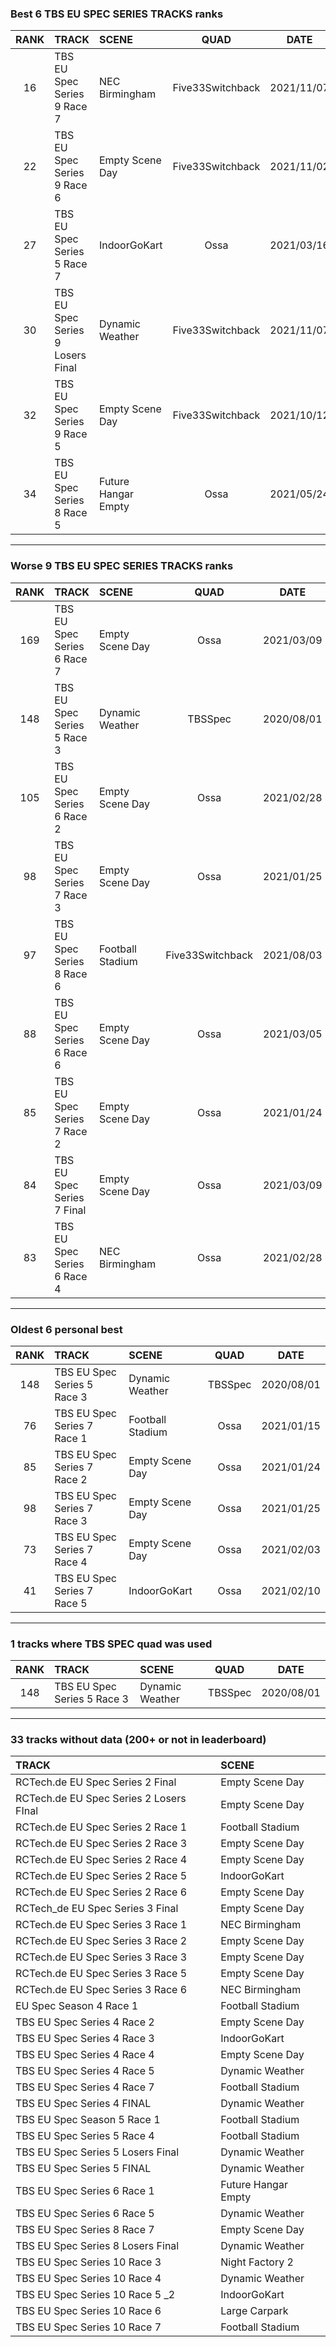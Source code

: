 ### Best 6 TBS EU SPEC SERIES TRACKS ranks
|RANK|TRACK|SCENE|QUAD|DATE|
|:---:|:---|:---|:---:|:---:|
|16|TBS EU Spec Series 9 Race 7|NEC Birmingham|Five33Switchback|2021/11/07|
|22|TBS EU Spec Series 9 Race 6|Empty Scene Day|Five33Switchback|2021/11/02|
|27|TBS EU Spec Series 5 Race 7|IndoorGoKart|Ossa|2021/03/16|
|30|TBS EU Spec Series 9 Losers Final|Dynamic Weather|Five33Switchback|2021/11/07|
|32|TBS EU Spec Series 9 Race 5|Empty Scene Day|Five33Switchback|2021/10/12|
|34|TBS EU Spec Series 8 Race 5|Future Hangar Empty|Ossa|2021/05/24|
---
### Worse 9 TBS EU SPEC SERIES TRACKS ranks
|RANK|TRACK|SCENE|QUAD|DATE|
|:---:|:---|:---|:---:|:---:|
|169|TBS EU Spec Series 6 Race 7|Empty Scene Day|Ossa|2021/03/09|
|148|TBS EU Spec Series 5 Race 3|Dynamic Weather|TBSSpec|2020/08/01|
|105|TBS EU Spec Series 6 Race 2|Empty Scene Day|Ossa|2021/02/28|
|98|TBS EU Spec Series 7 Race 3|Empty Scene Day|Ossa|2021/01/25|
|97|TBS EU Spec Series 8 Race 6|Football Stadium|Five33Switchback|2021/08/03|
|88|TBS EU Spec Series 6 Race 6|Empty Scene Day|Ossa|2021/03/05|
|85|TBS EU Spec Series 7 Race 2|Empty Scene Day|Ossa|2021/01/24|
|84|TBS EU Spec Series 7 Final|Empty Scene Day|Ossa|2021/03/09|
|83|TBS EU Spec Series 6 Race 4|NEC Birmingham|Ossa|2021/02/28|
---
### Oldest 6 personal best
|RANK|TRACK|SCENE|QUAD|DATE|
|:---:|:---|:---|:---:|:---:|
|148|TBS EU Spec Series 5 Race 3|Dynamic Weather|TBSSpec|2020/08/01|
|76|TBS EU Spec Series 7 Race 1|Football Stadium|Ossa|2021/01/15|
|85|TBS EU Spec Series 7 Race 2|Empty Scene Day|Ossa|2021/01/24|
|98|TBS EU Spec Series 7 Race 3|Empty Scene Day|Ossa|2021/01/25|
|73|TBS EU Spec Series 7 Race 4|Empty Scene Day|Ossa|2021/02/03|
|41|TBS EU Spec Series 7 Race 5|IndoorGoKart|Ossa|2021/02/10|
---
### 1 tracks where TBS SPEC quad was used
|RANK|TRACK|SCENE|QUAD|DATE|
|:---:|:---|:---|:---:|:---:|
|148|TBS EU Spec Series 5 Race 3|Dynamic Weather|TBSSpec|2020/08/01|
---
### 33 tracks without data (200+ or not in leaderboard)
|TRACK|SCENE|
|:---|:---|
|RCTech.de EU Spec Series 2 Final|Empty Scene Day|
|RCTech.de EU Spec Series 2 Losers FInal|Empty Scene Day|
|RCTech.de EU Spec Series 2 Race 1|Football Stadium|
|RCTech.de EU Spec Series 2 Race 3|Empty Scene Day|
|RCTech.de EU Spec Series 2 Race 4|Empty Scene Day|
|RCTech.de EU Spec Series 2 Race 5|IndoorGoKart|
|RCTech.de EU Spec Series 2 Race 6|Empty Scene Day|
|RCTech_de EU Spec Series 3 Final|Empty Scene Day|
|RCTech.de EU Spec Series 3 Race 1|NEC Birmingham|
|RCTech.de EU Spec Series 3 Race 2|Empty Scene Day|
|RCTech.de EU Spec Series 3 Race 3|Empty Scene Day|
|RCTech.de EU Spec Series 3 Race 5|Empty Scene Day|
|RCTech.de EU Spec Series 3 Race 6|NEC Birmingham|
|EU Spec Season 4 Race 1|Football Stadium|
|TBS EU Spec Series 4 Race 2|Empty Scene Day|
|TBS EU Spec Series 4 Race 3|IndoorGoKart|
|TBS EU Spec Series 4 Race 4|Empty Scene Day|
|TBS EU Spec Series 4 Race 5|Dynamic Weather|
|TBS EU Spec Series 4 Race 7|Football Stadium|
|TBS EU Spec Series 4 FINAL|Dynamic Weather|
|TBS EU Spec Season 5 Race 1|Football Stadium|
|TBS EU Spec Series 5 Race 4|Football Stadium|
|TBS EU Spec Series 5 Losers Final|Dynamic Weather|
|TBS EU Spec Series 5 FINAL|Dynamic Weather|
|TBS EU Spec Series 6 Race 1|Future Hangar Empty|
|TBS EU Spec Series 6 Race 5|Dynamic Weather|
|TBS EU Spec Series 8 Race 7|Empty Scene Day|
|TBS EU Spec Series 8 Losers Final|Dynamic Weather|
|TBS EU Spec Series 10 Race 3|Night Factory 2|
|TBS EU Spec Series 10 Race 4|Dynamic Weather|
|TBS EU Spec Series 10 Race 5 _2|IndoorGoKart|
|TBS EU Spec Series 10 Race 6|Large Carpark|
|TBS EU Spec Series 10 Race 7|Football Stadium|
